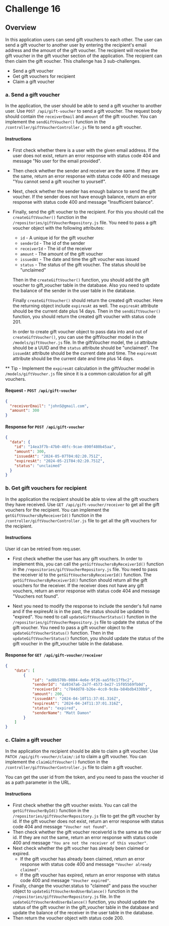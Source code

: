 # Challenge 16

## Overview

In this application users can send gift vouchers to each other. The user can send a gift voucher to another user by entering the recipient's email address and the amount of the gift voucher. The recipient will receive the gift voucher in the gift voucher section of the application. The recipient can then claim the gift voucher. This challenge has 3 sub-challenges.

- Send a gift voucher
- Get gift vouchers for recipient
- Claim a gift voucher

### a. Send a gift voucher

In the application, the user should be able to send a gift voucher to another user. Use `POST /api/gift-voucher` to send a gift voucher. The request body should contain the `receiverEmail` and `amount` of the gift voucher. You can implement the `sendGiftVoucher()` function in the `/controller/giftVoucherController.js` file to send a gift voucher.

#### Instructions

- First check whether there is a user with the given email address. If the user does not exist, return an error response with status code 404 and message "No user for the email provided".
  
- Then check whether the sender and receiver are the same. If they are the same, return an error response with status code 400 and message "You cannot send a gift voucher to yourself".

- Next, check whether the sender has enough balance to send the gift voucher. If the sender does not have enough balance, return an error response with status code 400 and message "Insufficient balance".

- Finally, send the gift voucher to the recipient.
  For this you should call the `createGiftVoucher()` function in the `/repositories/giftVoucherRepository.js` file. You need to pass a gift voucher object with the following attributes:

  - `id` - A unique id for the gift voucher
  - `senderId` - The id of the sender
  - `receiverId` - The id of the receiver
  - `amount` - The amount of the gift voucher
  - `issuedAt` - The date and time the gift voucher was issued
  - `status` - The status of the gift voucher. The status should be "unclaimed"

  Then in the `createGiftVoucher()` function, you should add the gift voucher to gift_voucher table in the database. Also you need to update the balance of the sender in the user table in the database.

  Finally `createGiftVoucher()` should return the created gift voucher. Here the returning object include `expiresAt` as well. The `expiresAt` attribute should be the current date plus 14 days. Then in the `sendGiftVoucher()` function, you should return the created gift voucher with status code 201.

  In order to create gift voucher object to pass data into and out of `createGiftVoucher()`, you can use the giftVoucher model in the `/models/giftVoucher.js` file. In the giftVoucher model, the `id` attribute should be a UUID and the `status` attribute should be "unclaimed". The `issuedAt` attribute should be the current date and time. The `expiresAt` attribute should be the current date and time plus 14 days.

** Tip - Implement the `expiresAt` calculation in the giftVoucher model in `/models/giftVoucher.js` file since it is a common calculation for all gift vouchers.

#### Request - `POST /api/gift-voucher`

```json
{
  "receiverEmail": "johnS@gmail.com",
  "amount": 300
}
```

#### Response for `POST /api/gift-voucher`

```json
{
  "data": {
    "id": "14ea3f7b-47b0-40fc-9cae-890f480b45aa",
    "amount": 300,
    "issuedAt": "2024-05-07T04:02:20.751Z",
    "expiresAt": "2024-05-21T04:02:20.751Z",
    "status": "unclaimed"
  }
}
```
### b. Get gift vouchers for recipient

In the application the recipient should be able to view all the gift vouchers they have received. Use `GET /api/gift-voucher/receiver` to get all the gift vouchers for the recipient. You can implement the `getGiftVouchersByReceiverId()` function in the `/controller/giftVoucherController.js` file to get all the gift vouchers for the recipient. 

#### Instructions

User id can be retried from req.user.

- First check whether the user has any gift vouchers. In order to implement this, you can call the `getGiftVouchersByReceiverId()` function in the `/repositories/giftVoucherRepository.js` file. You need to pass the receiver id to the `getGiftVouchersByReceiverId()` function. The `getGiftVouchersByReceiverId()` function should return all the gift vouchers for the receiver. If the receiver does not have any gift vouchers, return an error response with status code 404 and message "Vouchers not found".

- Next you need to modify the response to include the sender's full name and if the expiresAt is in the past, the status should be updated to "expired". You need to call `updateGiftVoucherStatus()` function in the `/repositories/giftVoucherRepository.js` file to update the status of the gift voucher. You need to pass a gift voucher object to the `updateGiftVoucherStatus()` function. 
Then in the `updateGiftVoucherStatus()` function, you should update the status of the gift voucher in the gift_voucher table in the database.


#### Response for `GET /api/gift-voucher/receiver`

```json
{
    "data": [
        {
            "id": "ad8b570b-0084-4e6e-9f26-aa5f8c17fbc2",
            "senderId": "da9347a6-2a7f-4573-be27-15f05569fb0d",
            "receiverId": "c784dd78-b26e-4cc0-9c8a-b84bdb4330b9",
            "amount": 200,
            "issuedAt": "2024-04-10T11:37:01.316Z",
            "expiresAt": "2024-04-24T11:37:01.316Z",
            "status": "expired",
            "senderName": "Matt Damon"
        }
    ]
}
```

### c. Claim a gift voucher

In the application the recipient should be able to claim a gift voucher. Use `PATCH /api/gift-voucher/claim/:id` to claim a gift voucher. You can implement the `claimGiftVoucher()` function in the `/controller/giftVoucherController.js` file to claim a gift voucher.

You can get the user id from the token, and you need to pass the voucher id as a path parameter in the URL.

#### Instructions

- First check whether the gift voucher exists. You can call the `getGiftVoucherById()` function in the `/repositories/giftVoucherRepository.js` file to get the gift voucher by id. If the gift voucher does not exist, return an error response with status code 404 and message `"Voucher not found"`.
- Then check whether the gift voucher receiverId is the same as the user id. If they are not the same, return an error response with status code 400 and message `"You are not the receiver of this voucher"`.
- Next check whether the gift voucher has already been claimed or expired.
  - If the gift voucher has already been claimed, return an error response with status code 400 and message `"Voucher already claimed"`.
  - If the gift voucher has expired, return an error response with status code 400 and message `"Voucher expired"`.
- Finally, change the voucher.status to "claimed" and pass the voucher object to `updateGiftVoucherAndUserBalance()` function in the `/repositories/giftVoucherRepository.js` file. In the `updateGiftVoucherAndUserBalance()` function, you should update the status of the gift voucher in the gift_voucher table in the database and update the balance of the receiver in the user table in the database.
- Then return the voucher object with status code 200.
